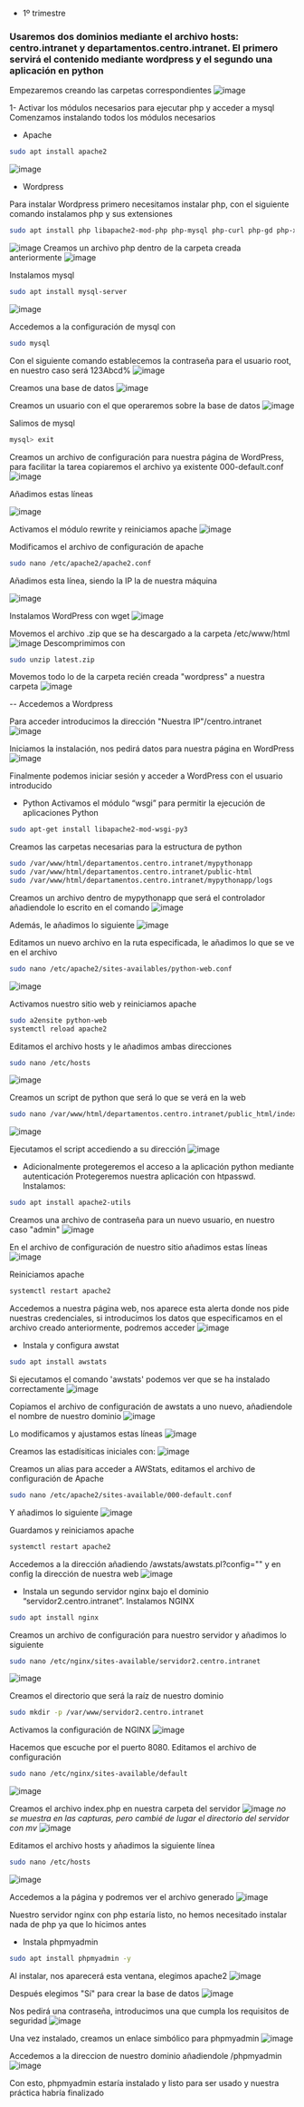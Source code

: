 - 1º trimestre

### Usaremos dos dominios mediante el archivo hosts: centro.intranet y departamentos.centro.intranet. El primero servirá el contenido mediante wordpress y el segundo una aplicación en python
Empezaremos creando las carpetas correspondientes 
![image](https://github.com/user-attachments/assets/fa325e27-ea66-4626-adb7-5ff77079f4ae)

1- Activar los módulos necesarios para ejecutar php y acceder a mysql
Comenzamos instalando todos los módulos necesarios
- Apache
```bash
sudo apt install apache2
```
![image](https://github.com/user-attachments/assets/4d2f7aea-c8b6-4346-a8cc-6b2c0ff2392c)

- Wordpress

Para instalar Wordpress primero necesitamos instalar php, con el siguiente comando instalamos php y sus extensiones
```bash
sudo apt install php libapache2-mod-php php-mysql php-curl php-gd php-xml php-mbstring php-xmlrpc php-zip php-soap php-intl -y
```
![image](https://github.com/user-attachments/assets/b8e1e919-af60-43a7-bb39-8fedd44f48ff)
Creamos un archivo php dentro de la carpeta creada anteriormente
![image](https://github.com/user-attachments/assets/34b652d5-4fd3-49d8-9564-166ad90b9885)

Instalamos mysql
```bash
sudo apt install mysql-server
```
![image](https://github.com/user-attachments/assets/e346a08f-2369-4198-acfd-94d451c5d9bb)

Accedemos a la configuración de mysql con
```bash
sudo mysql
```
Con el siguiente comando establecemos la contraseña para el usuario root, en nuestro caso será 123Abcd%
![image](https://github.com/user-attachments/assets/935293f3-de52-44c4-a221-6b256fac835a)

Creamos una base de datos
![image](https://github.com/user-attachments/assets/84aa7efc-d4f9-498d-af1d-e1df47c24073)

Creamos un usuario con el que operaremos sobre la base de datos
![image](https://github.com/user-attachments/assets/73bef850-53e6-4861-ba60-bc353b89d792)

Salimos de mysql
```bash
mysql> exit
```

Creamos un archivo de configuración para nuestra página de WordPress, para facilitar la tarea copiaremos el archivo ya existente 000-default.conf
![image](https://github.com/user-attachments/assets/4fa3e995-fffb-4392-974d-5afd1456a443)

Añadimos estas líneas

![image](https://github.com/user-attachments/assets/af53a598-0d9a-44a5-8e0a-1cb2088893ad)

Activamos el módulo rewrite y reiniciamos apache
![image](https://github.com/user-attachments/assets/4e1b6059-a21a-4a31-92cf-46f9c94f3117)

Modificamos el archivo de configuración de apache 
```bash
sudo nano /etc/apache2/apache2.conf
```
Añadimos esta línea, siendo la IP  la de nuestra máquina

![image](https://github.com/user-attachments/assets/08f741f4-4108-4cad-b02f-c66245572659)

  
Instalamos WordPress con wget
![image](https://github.com/user-attachments/assets/3992b4bf-96de-47c8-918c-fd4371f3fd55)

Movemos el archivo .zip que se ha descargado a la carpeta /etc/www/html
![image](https://github.com/user-attachments/assets/c32c9487-90b8-4fa6-9a35-9d1d0ac953c9)
Descomprimimos con 
```bash
sudo unzip latest.zip
```
Movemos todo lo de la carpeta recién creada "wordpress" a nuestra carpeta 
![image](https://github.com/user-attachments/assets/6c9fe3b2-5bcd-4671-bbc0-21422e786a15)

-- Accedemos a Wordpress

Para acceder introducimos la dirección "Nuestra IP"/centro.intranet
![image](https://github.com/user-attachments/assets/2a3cad57-c4aa-4bec-9a12-d1d5eace845c)

Iniciamos la instalación, nos pedirá datos para nuestra página en WordPress
![image](https://github.com/user-attachments/assets/3bbe335a-4350-47ef-9474-563af008bfbf)

Finalmente podemos iniciar sesión y acceder a WordPress con el usuario introducido


- Python
Activamos el módulo “wsgi” para permitir la ejecución de aplicaciones Python
```bash
sudo apt-get install libapache2-mod-wsgi-py3
```
Creamos las carpetas necesarias para la estructura de python
```bash
sudo /var/www/html/departamentos.centro.intranet/mypythonapp
sudo /var/www/html/departamentos.centro.intranet/public-html
sudo /var/www/html/departamentos.centro.intranet/mypythonapp/logs
```

Creamos un archivo dentro de mypythonapp que será el controlador añadiendole lo escrito en el comando
![image](https://github.com/user-attachments/assets/93b813f1-b9fd-4df0-9487-71d912c67ea5)

Además, le añadimos lo siguiente
![image](https://github.com/user-attachments/assets/d35493a8-83ae-44e5-8e57-251a1ae2ddef)

Editamos un nuevo archivo en la ruta especificada, le añadimos lo que se ve en el archivo
```bash
sudo nano /etc/apache2/sites-availables/python-web.conf
```
![image](https://github.com/user-attachments/assets/bc160c92-cfbd-4e4c-ab7d-7c66da1c98bb)


Activamos nuestro sitio web y reiniciamos apache
```bash
sudo a2ensite python-web
systemctl reload apache2
```

Editamos el archivo hosts y le añadimos ambas direcciones
```bash
sudo nano /etc/hosts
```
![image](https://github.com/user-attachments/assets/32db9bc5-a630-41b6-ac3a-c1b4ee84af70)

Creamos un script de python que será lo que se verá en la web
```bash
sudo nano /var/www/html/departamentos.centro.intranet/public_html/index.py
```
![image](https://github.com/user-attachments/assets/aad6608e-4071-468d-8efb-f57a6f250627)

Ejecutamos el script accediendo a su dirección
![image](https://github.com/user-attachments/assets/2ffd7534-3174-49ab-9584-421ff5d3b2fb)
- Adicionalmente protegeremos el acceso a la aplicación python mediante autenticación
Protegeremos nuestra aplicación con htpasswd. Instalamos:
```bash
sudo apt install apache2-utils
```
Creamos una archivo de contraseña para un nuevo usuario, en nuestro caso "admin"
![image](https://github.com/user-attachments/assets/7249b23b-cbd8-4e02-a1e7-cb1723cd3064)

En el archivo de configuración de nuestro sitio añadimos estas líneas
![image](https://github.com/user-attachments/assets/8c7d3cfd-c61d-4f1d-961d-5be5e00cdfdd)

Reiniciamos apache
```bash
systemctl restart apache2
```
Accedemos a nuestra página web, nos aparece esta alerta donde nos pide nuestras credenciales, si introducimos los datos que especificamos en el archivo creado anteriormente, podremos acceder
![image](https://github.com/user-attachments/assets/1b73c20d-5daa-4af6-9531-fe915b163846)


- Instala y configura awstat
```bash
sudo apt install awstats
```
Si ejecutamos el comando 'awstats' podemos ver que se ha instalado correctamente
![image](https://github.com/user-attachments/assets/40cb89a3-935b-4861-9203-6607262498d3)

Copiamos el archivo de configuración de awstats a uno nuevo, añadiendole el nombre de nuestro dominio
![image](https://github.com/user-attachments/assets/6bfc4050-aa9c-4525-b61b-c18e28fae32e)

Lo modificamos y ajustamos estas líneas
![image](https://github.com/user-attachments/assets/146a92e6-55f8-4c35-8283-30bd140f4058)

Creamos las estadísiticas iniciales con:
![image](https://github.com/user-attachments/assets/c200d462-c617-4030-8ec5-612392922273)

Creamos un alias para acceder a AWStats, editamos el archivo de configuración de Apache
```bash
sudo nano /etc/apache2/sites-available/000-default.conf
```
Y añadimos lo siguiente
![image](https://github.com/user-attachments/assets/eecb4395-d04e-4712-a851-b6d906473af4)

Guardamos y reiniciamos apache
```bash
systemctl restart apache2
```
Accedemos a la dirección añadiendo /awstats/awstats.pl?config="" y en config la dirección de nuestra web
![image](https://github.com/user-attachments/assets/99068375-3e35-4fe6-84d4-2e8928752e74)

- Instala un segundo servidor nginx bajo el dominio “servidor2.centro.intranet”.
Instalamos NGINX
```bash
sudo apt install nginx
```
Creamos un archivo de configuración para nuestro servidor y añadimos lo siguiente
```bash
sudo nano /etc/nginx/sites-available/servidor2.centro.intranet
```
![image](https://github.com/user-attachments/assets/4af9e153-12a5-4897-90e3-c5d4402f2395)

Creamos el directorio que será la raíz de nuestro dominio
```bash
sudo mkdir -p /var/www/servidor2.centro.intranet
```
Activamos la configuración de NGINX
![image](https://github.com/user-attachments/assets/8672e5b5-fead-4d55-9984-391cf736d144)

Hacemos que escuche por el puerto 8080. Editamos el archivo de configuración
```bash
sudo nano /etc/nginx/sites-available/default
```
![image](https://github.com/user-attachments/assets/83ffedbf-d17f-4585-89b7-3747ba270858)

Creamos el archivo index.php en nuestra carpeta del servidor
![image](https://github.com/user-attachments/assets/308c0717-d8dc-4b3d-bb24-9cf27496a73b)
_no se muestra en las capturas, pero cambié de lugar el directorio del servidor con mv_
![image](https://github.com/user-attachments/assets/bd436613-83cb-40af-af46-521f43c27d93)

Editamos el archivo hosts y añadimos la siguiente línea
```bash
sudo nano /etc/hosts
```
![image](https://github.com/user-attachments/assets/f9b027e2-be97-4a3d-a90f-73c6d6ca8212)

Accedemos a la página y podremos ver el archivo generado
![image](https://github.com/user-attachments/assets/d66d8251-22fe-40f0-bf65-0db94a89e381)

Nuestro servidor nginx con php estaría listo, no hemos necesitado instalar nada de php ya que lo hicimos antes

-  Instala phpmyadmin
```bash
sudo apt install phpmyadmin -y
```
Al instalar, nos aparecerá esta ventana, elegimos apache2
![image](https://github.com/user-attachments/assets/615f7f1c-de55-419b-99df-8470f9092b87)

Después elegimos "Sí" para crear la base de datos
![image](https://github.com/user-attachments/assets/20c53726-b00c-426d-9a9d-e997849368fe)

Nos pedirá una contraseña, introducimos una que cumpla los requisitos de seguridad
![image](https://github.com/user-attachments/assets/c1bbb483-5da5-4bdf-b23e-623d988b6cc3)

Una vez instalado, creamos un enlace simbólico para phpmyadmin
![image](https://github.com/user-attachments/assets/232d9bf3-3f07-40c0-9c62-b3742579b431)

Accedemos a la direccion de nuestro dominio añadiendole /phpmyadmin
![image](https://github.com/user-attachments/assets/1645b7de-ae82-4655-932a-4627913734a7)

Con esto, phpmyadmin estaría instalado y listo para ser usado y nuestra práctica habría finalizado
